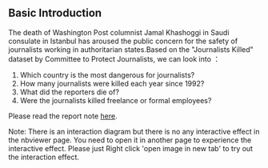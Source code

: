 ## Basic Introduction
The death of Washington Post columnist Jamal Khashoggi in Saudi consulate in Istanbul has aroused the public concern for the safety of journalists working in authoritarian states.Based on the "Journalists Killed" dataset by Committee to Protect Journalists, we can look into ：
1. Which country is the most dangerous for journalists?
2. How many journalists were killed each year since 1992?
3. What did the reporters die of?
4. Were the journalists killed freelance or formal employees?

Please read the report note [here](http://nbviewer.jupyter.org/github/kaiwenxu94/python-data-assignments/blob/master/assignment2/Assignment2-v2.ipynb).

Note: There is an interaction diagram but there is no any interactive effect in the nbviewer page. You need to open it in another page to experience the interactive effect. Please just Right click 'open image in new tab' to try out the interaction effect.
